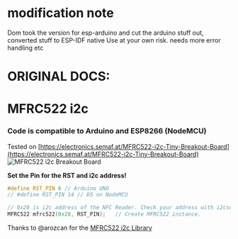 # modification note
Dom took the version for esp-arduino and cut the arduino stuff out, converted stuff to ESP-IDF native
Use at your own risk. needs more error handling etc

# ORIGINAL DOCS:

# MFRC522 i2c 
### Code is compatible to Arduino and ESP8266 (NodeMCU)

Tested on [https://electronics.semaf.at/MFRC522-i2c-Tiny-Breakout-Board](https://electronics.semaf.at/MFRC522-i2c-Tiny-Breakout-Board)
![MFRC522 i2c Breakout Board](https://cdn.semaf.at/media/image/product/1748/md/mfrc522-i2c-tiny-breakout-board.jpg "MFRC522 i2c Breakout Board")

__Set the Pin for the RST and i2c address!__
```c++
#define RST_PIN 6 // Arduino UNO
// #define RST_PIN 14 // D5 on NodeMCU

// 0x28 is i2c address of the NFC Reader. Check your address with i2cscanner if not match.
MFRC522 mfrc522(0x28, RST_PIN);   // Create MFRC522 instance.
```

Thanks to @arozcan for the [MFRC522 i2c Library](https://github.com/arozcan/MFRC522-I2C-Library)
